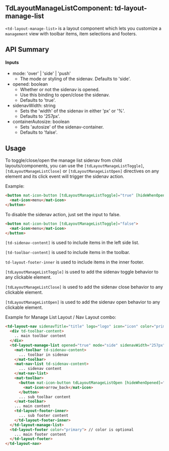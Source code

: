 ## TdLayoutManageListComponent: td-layout-manage-list

`<td-layout-manage-list>` is a layout component which lets you customize a `management` view with toolbar items, item selections and footers.


## API Summary

#### Inputs

+ mode: 'over' | 'side' | 'push'
  + The mode or styling of the sidenav. Defaults to 'side'.
+ opened: boolean 
  + Whether or not the sidenav is opened. 
  + Use this binding to open/close the sidenav. 
  + Defaults to 'true'.
+ sidenavWidth: string 
  + Sets the 'width' of the sidenav in either 'px' or '%'. 
  + Defaults to '257px'.
+ containerAutosize: boolean
  + Sets 'autosize' of the sidenav-container.
  + Defaults to 'false'.

## Usage

To toggle/close/open the manage list sidenav from child layouts/components, you can use the `[tdLayoutManageListToggle]`, `[tdLayoutManageListClose]` or `[tdLayoutManageListOpen]` directives on any element and its click event will trigger the sidenav action.

Example:

```html
<button mat-icon-button [tdLayoutManageListToggle]="true" [hideWhenOpened]="true"> // or tdLayoutManageListOpen / tdLayoutManageListClose
  <mat-icon>menu</mat-icon>
</button>
```

To disable the sidenav action, just set the input to false.

```html
<button mat-icon-button [tdLayoutManageListToggle]="false">
  <mat-icon>menu</mat-icon>
</button>
```

`[td-sidenav-content]` is used to include items in the left side list.

`[td-toolbar-content]` is used to include items in the toolbar.

`td-layout-footer-inner` is used to include items in the inner footer.

`[tdLayoutManageListToggle]` is used to add the sidenav toggle behavior to any clickable element.

`[tdLayoutManageListClose]` is used to add the sidenav close behavior to any clickable element.

`[tdLayoutManageListOpen]` is used to add the sidenav open behavior to any clickable element.

Example for Manage List Layout / Nav Layout combo:

```html
<td-layout-nav sidenavTitle="title" logo="logo" icon="icon" color="primary">
  <div td-toolbar-content>
    .. main toolbar content
  </div>
  <td-layout-manage-list opened="true" mode="side" sidenavWidth="257px">
    <mat-toolbar td-sidenav-content>
      ... toolbar in sidenav
    </mat-toolbar>
    <mat-nav-list td-sidenav-content>
      ... sidenav content
    </mat-nav-list>
    <mat-toolbar>
      <button mat-icon-button tdLayoutManageListOpen [hideWhenOpened]="true">
        <mat-icon>arrow_back</mat-icon>
      </button>
      ... sub toolbar content
    </mat-toolbar>
    ... main content
    <td-layout-footer-inner>
      ... sub footer content
    </td-layout-footer-inner>
  </td-layout-manage-list>
  <td-layout-footer color="primary"> // color is optional
    ... main footer content
  </td-layout-footer>
</td-layout-nav>
```
